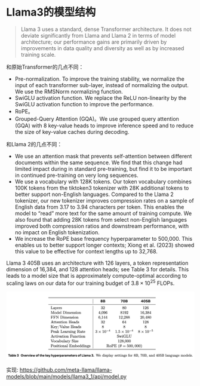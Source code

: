 # Llama3的模型结构

> Llama 3 uses a standard, dense Transformer architecture. It does not deviate significantly from Llama and Llama 2 in terms of model architecture; our performance gains are primarily driven by improvements in data quality and diversity as well as by increased training scale.

和原始Transformer的几点不同：
- Pre-normalization. To improve the training stability, we normalize the input of each transformer sub-layer, instead of normalizing the output. We use the RMSNorm normalizing function.
- SwiGLU activation function. We replace the ReLU non-linearity by the SwiGLU activation function to improve the performance. 
- RoPE。
- Grouped-Query Attention (GQA)。We use grouped query attention (GQA) with 8 key-value heads to improve inference speed and to reduce the size of key-value caches during decoding.

和Llama 2的几点不同：
- We use an attention mask that prevents self-attention between different documents within the same sequence. We find that this change had limited impact during in standard pre-training, but find it to be important in continued pre-training on very long sequences.
- We use a vocabulary with 128K tokens. Our token vocabulary combines 100K tokens from the tiktoken3 tokenizer with 28K additional tokens to better support non-English languages. Compared to the Llama 2 tokenizer, our new tokenizer improves compression rates on a sample of English data from 3.17 to 3.94 characters per token. This enables the model to “read” more text for the same amount of training compute. We also found that adding 28K tokens from select non-English languages improved both compression ratios and downstream performance, with no impact on English tokenization.
- We increase the RoPE base frequency hyperparameter to 500,000. This enables us to better support longer contexts; Xiong et al. (2023) showed this value to be effective for context lengths up to 32,768.


Llama 3 405B uses an architecture with 126 layers, a token representation dimension of 16,384, and 128 attention heads; see Table 3 for details. This leads to a model size that is approximately compute-optimal according to scaling laws on our data for our training budget of $3.8 \times 10^{25}$ FLOPs.

![](../images/llama3_table3.png)

实现: https://github.com/meta-llama/llama-models/blob/main/models/llama3_1/api/model.py



